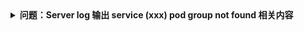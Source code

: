 <details>
<summary><strong>问题：Server log 输出 service (xxx) pod group not found 相关内容</strong></summary>

> 通常为没有找到 service 后面的资源导致：
> 1. 检查 service 后面是否有 pod 资源，如果没有，则 server 认为这是一个无效 service
> 2. 检查 service 后面的 Pod 有没有上层资源，例如 `Deployment`,`DaemonSet` 等，如果没有，则认为是一个无效 Pod

</details>

